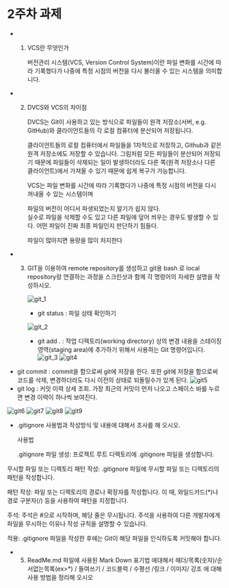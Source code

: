 # 2주차 과제
* 1. VCS란 무엇인가

     버전관리 시스템(VCS, Version Control System)이란 파일 변화를 시간에 따라 기록했다가 나중에 특정 시점의 버전을 다시 불러올 수 있는 시스템을 의미합니다.

* 2. DVCS와 VCS의 차이점

     DVCS는 Git이 사용하고 있는 방식으로 파일들이 원격 저장소(서버, e.g. GitHub)와 클라이언트들의 각 로컬 컴퓨터에 분산되어 저장됩니다.

     클라이언트들의 로컬 컴퓨터에서 파일들을 1차적으로 저장하고, Github과 같은 원격 저장소에도 저장할 수 있습니다. 그림처럼 모든 파일들이 분산되어 저장되기 때문에 파일들이 삭제되는 일이 발생하더라도 다른 쪽(원격 저장소나 다른 클라이언트)에서 가져올 수 있기 때문에 쉽게 복구가 가능합니다.


     VCS는 파일 변화를 시간에 따라 기록했다가 나중에 특정 시점의 버전을 다시 꺼내올 수 있는 시스템이며
 
     파일의 버전이 어디서 파생되었는지 알기가 쉽지 않다.     
     실수로 파일을 삭제할 수도 있고 다른 파일에 덮어 씌우는 경우도 발생할 수 있다.
     어떤 파일이 진짜 최종 파일인지 판단하기 힘들다.

     파일이 많아지면 용량을 많이 차지한다

* 3. GIT을 이용하여 remote repository를 생성하고 git용 bash 로 local repository랑 연결하는 과정을 스크린샷과 함께 각 명령어의 자세한 설명을 작성하시오.
     
     ![git_1](https://github.com/yuh2327015/programig-patern/assets/127164406/6383bc3d-f310-453b-9a72-58158319a85d)
     - git status  :  파일 상태 확인하기

     ![git_2](https://github.com/yuh2327015/programig-patern/assets/127164406/8acdf52a-d3a4-4c79-849d-d0ce766929b2)
     - git add .  :   작업 디렉토리(working directory) 상의 변경 내용을 스테이징 영역(staging area)에 추가하기 위해서 사용하는 Git 명령어입니다.
![git_3](https://github.com/yuh2327015/programig-patern/assets/127164406/1b0e0b21-6b56-4f4f-b170-74f278bb05ad)
![git4](https://github.com/yuh2327015/programig-patern/assets/127164406/01778c75-92bd-4eca-b612-9ba63099a388)
- git commit : commit을 함으로써 git에 저장을 한다. 또한 git에 저장을 함으로써 코드를 삭제, 변경하더라도 다시 이전의 상태로 되돌릴수가 있게 된다. 
![git5](https://github.com/yuh2327015/programig-patern/assets/127164406/bf4e2d16-1089-4d18-843c-6e2b3e7e76a2)
- git log  :  커밋 이력 상세 조회. 가장 최근의 커밋이 먼저 나오고 스페이스 바를 누르면 변경 이력이 하나씩 보여진다.

![git6](https://github.com/yuh2327015/programig-patern/assets/127164406/8d2df2d0-8811-4984-9402-862ae6d3392d)
![git7](https://github.com/yuh2327015/programig-patern/assets/127164406/2c777a63-6b5e-407f-8ab2-1d004e0ec79e)
![git8](https://github.com/yuh2327015/programig-patern/assets/127164406/d2d49e4c-5aca-4d96-88a4-950223640a7d)
![git9](https://github.com/yuh2327015/programig-patern/assets/127164406/e6c0b64b-f5aa-4194-bea2-003242ed0363)

     
* .gitignore 사용법과 작성방식 및 내용에 대해서 조사를 해 오시오.

  사용법 

  .gitignore 파일 생성: 프로젝트 루트 디렉토리에 .gitignore 파일을 생성합니다.

무시할 파일 또는 디렉토리 패턴 작성: .gitignore 파일에 무시할 파일 또는 디렉토리의 패턴을 작성합니다.

패턴 작성: 파일 또는 디렉토리의 경로나 확장자를 작성합니다. 이 때, 와일드카드(*)나 경로 구분자(/) 등을 사용하여 패턴을 지정합니다.

주석: 주석은 #으로 시작하며, 해당 줄은 무시됩니다. 주석을 사용하여 다른 개발자에게 파일을 무시하는 이유나 작성 규칙을 설명할 수 있습니다.

적용: .gitignore 파일을 작성한 후에는 Git이 해당 파일을 인식하도록 커밋해야 합니다.

* 5. ReadMe.md 파일에 사용된 Mark Down 표기법 에대해서 헤더/목록(숫자)/순서없는목록(ex>*) / 들여쓰기 / 코드블럭 / 수평선 /링크 / 이미지/ 강조 
에 대해 사용 방법을 정리해 오시오



